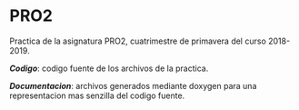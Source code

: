 # PRO2
Practica de la asignatura PRO2, cuatrimestre de primavera del curso 2018-2019.


**_Codigo_**: codigo fuente de los archivos de la practica.

**_Documentacion_**: archivos generados mediante doxygen para una representacion mas senzilla del codigo fuente.
